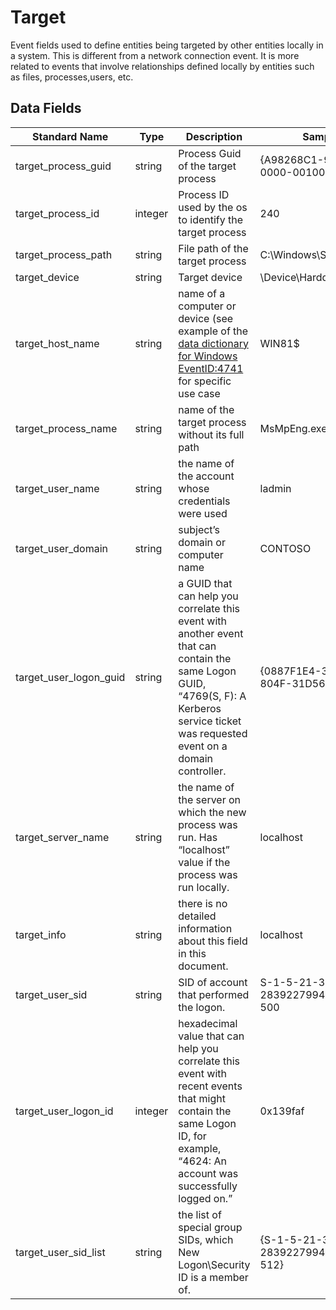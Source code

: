 # Target

Event fields used to define entities being targeted by other entities locally in a system. This is different from a network connection event. It is more related to events that involve relationships defined locally by entities such as files, processes,users, etc.

## Data Fields

| Standard Name | Type | Description | Sample Value |
|--------|---------|-------|-------|
| target_process_guid | string | Process Guid of the target process | {A98268C1-9C2E-5ACD-0000-00100266AB00} |
| target_process_id | integer | Process ID used by the os to identify the target process | 240 |
| target_process_path | string | File path of the target process | C:\Windows\System32\cmd.exe |
| target_device | string | Target device | \Device\HarddiskVolume2 |
| target_host_name | string | name of a computer or device (see example of the [data dictionary for Windows EventID:4741](../data_dictionaries/windows/security/events/event-4741.md) for specific use case | WIN81$ |
| target_process_name | string | name of the target process without its full path | MsMpEng.exe |
| target_user_name | string | the name of the account whose credentials were used | ladmin |
| target_user_domain | string | subject’s domain or computer name | CONTOSO |
| target_user_logon_guid | string | a GUID that can help you correlate this event with another event that can contain the same Logon GUID, “4769(S, F): A Kerberos service ticket was requested event on a domain controller. | {0887F1E4-39EA-D53C-804F-31D568A06274} |
| target_server_name | string | the name of the server on which the new process was run. Has “localhost” value if the process was run locally. | localhost |
| target_info | string | there is no detailed information about this field in this document. | localhost |
| target_user_sid | string | SID of account that performed the logon. |	S-1-5-21-3457937927-2839227994-823803824-500 |
| target_user_logon_id | integer | hexadecimal value that can help you correlate this event with recent events that might contain the same Logon ID, for example, “4624: An account was successfully logged on.” | 0x139faf |
| target_user_sid_list | string | the list of special group SIDs, which New Logon\Security ID is a member of. | {S-1-5-21-3457937927-2839227994-823803824-512} |
